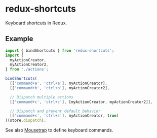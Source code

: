 # redux-shortcuts

Keyboard shortcuts in Redux.

## Example

```js
import { bindShortcuts } from 'redux-shortcuts';
import {
  myActionCreator,
  myActionCreator2,
} from './actions';

bindShortcuts(
  [['command+a', 'ctrl+a'], myActionCreator],
  [['command+b', 'ctrl+b'], myActionCreator2],

  // Dispatch multiple actions
  [['command+c', 'ctrl+c'], [myActionCreator, myActionCreator2]],

  // Dispatch and prevent default behavior
  [['command+s', 'ctrl+s'], myActionCreator, true]
)(store.dispatch);
```

See also [Mousetrap](https://craig.is/killing/mice) to define keyboard commands.
